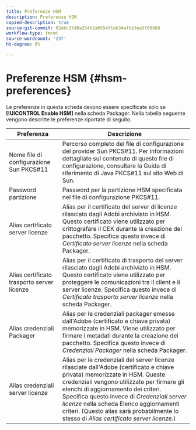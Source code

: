 ```yaml
---
title: Preferenze HSM
description: Preferenze HSM
copied-description: true
source-git-commit: 02ebc3548a254b2a6554f1ab34afbb3ea5f09bb8
workflow-type: tm+mt
source-wordcount: '237'
ht-degree: 0%

---
```


# Preferenze HSM {#hsm-preferences}

Le preferenze in questa scheda devono essere specificate solo se **[!UICONTROL Enable HSM]** nella scheda Packager. Nella tabella seguente vengono descritte le preferenze riportate di seguito.

| Preferenza | Descrizione |
|---|---|
| Nome file di configurazione Sun PKCS#11 | Percorso completo del file di configurazione del provider Sun PKCS#11. Per informazioni dettagliate sul contenuto di questo file di configurazione, consultare la Guida di riferimento di Java PKCS#11 sul sito Web di Sun. |
| Password partizione | Password per la partizione HSM specificata nel file di configurazione PKCS#11. |
| Alias certificato server licenze | Alias per il certificato del server di licenze rilasciato dagli Adobi archiviato in HSM. Questo certificato viene utilizzato per crittografare il CEK durante la creazione del pacchetto. Specifica questo invece di *Certificato server licenze* nella scheda Packager. |
| Alias certificato trasporto server licenze | Alias per il certificato di trasporto del server rilasciato dagli Adobi archiviato in HSM. Questo certificato viene utilizzato per proteggere le comunicazioni tra il client e il server licenze. Specifica questo invece di *Certificato trasporto server licenze* nella scheda Packager. |
| Alias credenziali Packager | Alias per le credenziali packager emesse dall&#39;Adobe (certificato e chiave privata) memorizzate in HSM. Viene utilizzato per firmare i metadati durante la creazione del pacchetto. Specifica questo invece di *Credenziali Packager* nella scheda Packager. |
| Alias credenziali server licenze | Alias per le credenziali del server licenze rilasciate dall&#39;Adobe (certificato e chiave privata) memorizzate in HSM. Queste credenziali vengono utilizzate per firmare gli elenchi di aggiornamento dei criteri. Specifica questo invece di *Credenziali server licenze* nella scheda Elenco aggiornamenti criteri. (Questo alias sarà probabilmente lo stesso di *Alias certificato server licenze*.) |
